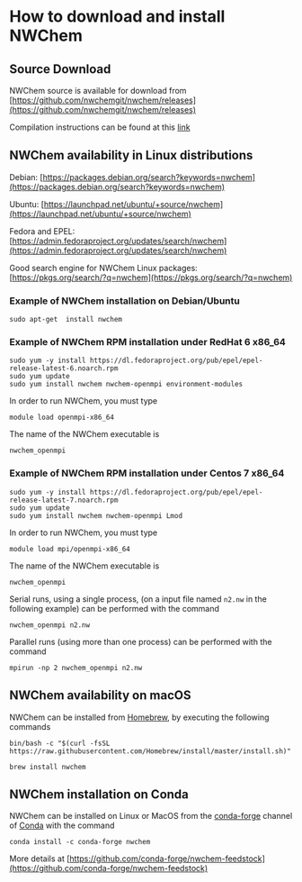 # How to download and install NWChem

## Source Download

NWChem source is available for download from
[https://github.com/nwchemgit/nwchem/releases](https://github.com/nwchemgit/nwchem/releases)

Compilation instructions can be found at this [link](Compiling-NWChem)

## NWChem availability in Linux distributions

Debian: [https://packages.debian.org/search?keywords=nwchem](https://packages.debian.org/search?keywords=nwchem)

Ubuntu: [https://launchpad.net/ubuntu/+source/nwchem](https://launchpad.net/ubuntu/+source/nwchem)

Fedora and EPEL: [https://admin.fedoraproject.org/updates/search/nwchem](https://admin.fedoraproject.org/updates/search/nwchem)

Good search engine for NWChem Linux packages: [https://pkgs.org/search/?q=nwchem](https://pkgs.org/search/?q=nwchem)

### Example of NWChem installation on Debian/Ubuntu

```
sudo apt-get  install nwchem
```

### Example of NWChem RPM installation under RedHat 6 x86_64

```
sudo yum -y install https://dl.fedoraproject.org/pub/epel/epel-release-latest-6.noarch.rpm
sudo yum update
sudo yum install nwchem nwchem-openmpi environment-modules
```
In order to run NWChem, you must type
```
module load openmpi-x86_64
```
The name of the NWChem executable is
```
nwchem_openmpi
```

### Example of NWChem RPM installation under Centos 7 x86_64

```
sudo yum -y install https://dl.fedoraproject.org/pub/epel/epel-release-latest-7.noarch.rpm
sudo yum update
sudo yum install nwchem nwchem-openmpi Lmod
```
In order to run NWChem, you must type
```
module load mpi/openmpi-x86_64
```
The name of the NWChem executable is
```
nwchem_openmpi
```
Serial runs, using a single process, (on a input file named `n2.nw` in the following example) can be performed with the command
```
nwchem_openmpi n2.nw
```
Parallel runs (using more than one process) can be performed with the command
```
mpirun -np 2 nwchem_openmpi n2.nw
```

## NWChem availability on macOS

NWChem can be installed from [Homebrew](https://brew.sh/), by executing the following commands  
```
bin/bash -c "$(curl -fsSL https://raw.githubusercontent.com/Homebrew/install/master/install.sh)"

brew install nwchem
```

## NWChem installation on Conda

NWChem can be installed  on Linux or MacOS from the [conda-forge](https://conda-forge.org/) channel of [Conda](https://docs.conda.io) with the command
```
conda install -c conda-forge nwchem
```
More details at [https://github.com/conda-forge/nwchem-feedstock](https://github.com/conda-forge/nwchem-feedstock)

